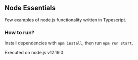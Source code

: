 ## Node Essentials

Few examples of node.js functionality written in Typescript.

### How to run?

Install dependencies with ``npm install``, then run ``npm run start``.

Executed on node.js v12.19.0